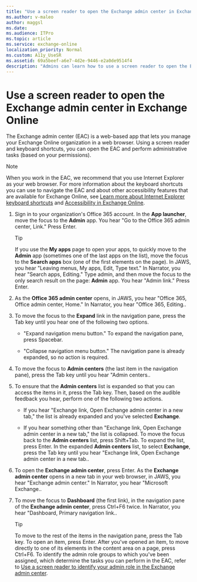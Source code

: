 ```yaml
---
title: "Use a screen reader to open the Exchange admin center in Exchange Online"
ms.author: v-maleo
author: maggsl
ms.date:
ms.audience: ITPro
ms.topic: article
ms.service: exchange-online
localization_priority: Normal
ms.custom: A11y_UseSR
ms.assetid: 69a5beef-a6e7-4d2e-9446-e2a0de9514f4
description: "Admins can learn how to use a screen reader to open the Exchange admin center (EAC) in Exchange Online."
---
```


# Use a screen reader to open the Exchange admin center in Exchange Online

The Exchange admin center (EAC) is a web-based app that lets you manage your Exchange Online organization in a web browser. Using a screen reader and keyboard shortcuts, you can open the EAC and perform administrative tasks (based on your permissions).

> [!NOTE]
> When you work in the EAC, we recommend that you use Internet Explorer as your web browser. For more information about the keyboard shortcuts you can use to navigate the EAC and about other accessibility features that are available for Exchange Online, see [Learn more about Internet Explorer keyboard shortcuts](https://go.microsoft.com/fwlink/p/?LinkID=786972) and [Accessibility in Exchange Online](accessibility.md).

1. Sign in to your organization's Office 365 account. In the **App launcher**, move the focus to the **Admin** app. You hear "Go to the Office 365 admin center, Link." Press Enter.

   > [!TIP]
   > If you use the **My apps** page to open your apps, to quickly move to the **Admin** app (sometimes one of the last apps on the list), move the focus to the **Search apps** box (one of the first elements on the page). In JAWS, you hear "Leaving menus, My apps, Edit, Type text." In Narrator, you hear "Search apps, Editing." Type admin, and then move the focus to the only search result on the page: **Admin** app. You hear "Admin link." Press Enter.

2. As the **Office 365 admin center** opens, in JAWS, you hear "Office 365, Office admin center, Home." In Narrator, you hear "Office 365, Editing..

3. To move the focus to the **Expand** link in the navigation pane, press the Tab key until you hear one of the following two options.

   - "Expand navigation menu button." To expand the navigation pane, press Spacebar.

   - "Collapse navigation menu button." The navigation pane is already expanded, so no action is required.

4. To move the focus to **Admin centers** (the last item in the navigation pane), press the Tab key until you hear "Admin centers..

5. To ensure that the **Admin centers** list is expanded so that you can access the items in it, press the Tab key. Then, based on the audible feedback you hear, perform one of the following two actions.

   - If you hear "Exchange link, Open Exchange admin center in a new tab," the list is already expanded and you've selected **Exchange**.

   - If you hear something other than "Exchange link, Open Exchange admin center in a new tab," the list is collapsed. To move the focus back to the **Admin centers** list, press Shift+Tab. To expand the list, press Enter. In the expanded **Admin centers** list, to select **Exchange**, press the Tab key until you hear "Exchange link, Open Exchange admin center in a new tab..

6. To open the **Exchange admin center**, press Enter. As the **Exchange admin center** opens in a new tab in your web browser, in JAWS, you hear "Exchange admin center." In Narrator, you hear "Microsoft Exchange..

7. To move the focus to **Dashboard** (the first link), in the navigation pane of the **Exchange admin center**, press Ctrl+F6 twice. In Narrator, you hear "Dashboard, Primary navigation link..

   > [!TIP]
   > To move to the rest of the items in the navigation pane, press the Tab key. To open an item, press Enter. After you've opened an item, to move directly to one of its elements in the content area on a page, press Ctrl+F6. To identify the admin role groups to which you've been assigned, which determine the tasks you can perform in the EAC, refer to [Use a screen reader to identify your admin role in the Exchange admin center](use-screen-reader-to-identify-admin-role-in-exchange-admin-center.md).

